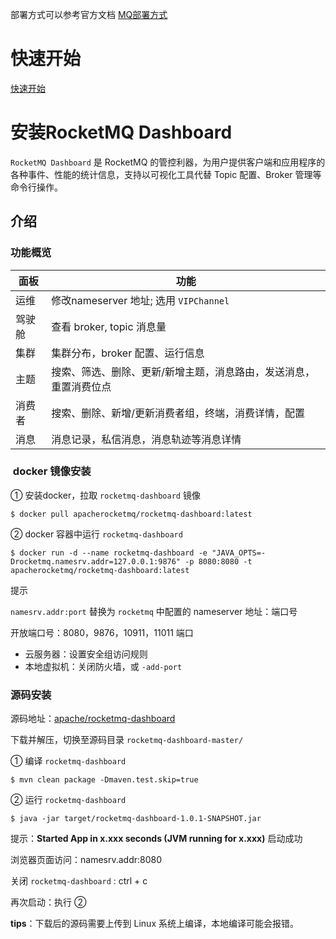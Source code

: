 部署方式可以参考官方文档
[MQ部署方式](https://rocketmq.apache.org/zh/docs/deploymentOperations/01deploy)
# 快速开始
[快速开始](https://rocketmq.apache.org/zh/docs/quickStart/01quickstart)

# 安装RocketMQ Dashboard
`RocketMQ Dashboard` 是 RocketMQ 的管控利器，为用户提供客户端和应用程序的各种事件、性能的统计信息，支持以可视化工具代替 Topic 配置、Broker 管理等命令行操作。
## 介绍
### 功能概览[​](https://rocketmq.apache.org/zh/docs/deploymentOperations/04Dashboard#%E5%8A%9F%E8%83%BD%E6%A6%82%E8%A7%88 )

| 面板  | 功能                                |
| --- | --------------------------------- |
| 运维  | 修改nameserver 地址; 选用 `VIPChannel`  |
| 驾驶舱 | 查看 broker, topic 消息量              |
| 集群  | 集群分布，broker 配置、运行信息               |
| 主题  | 搜索、筛选、删除、更新/新增主题，消息路由，发送消息，重置消费位点 |
| 消费者 | 搜索、删除、新增/更新消费者组，终端，消费详情，配置        |
| 消息  | 消息记录，私信消息，消息轨迹等消息详情               |

###  docker 镜像安装
① 安装docker，拉取 `rocketmq-dashboard` 镜像

```
$ docker pull apacherocketmq/rocketmq-dashboard:latest
```

② docker 容器中运行 `rocketmq-dashboard`

```
$ docker run -d --name rocketmq-dashboard -e "JAVA_OPTS=-Drocketmq.namesrv.addr=127.0.0.1:9876" -p 8080:8080 -t apacherocketmq/rocketmq-dashboard:latest
```

提示

`namesrv.addr:port` 替换为 `rocketmq` 中配置的 nameserver 地址：端口号

开放端口号：8080，9876，10911，11011 端口

- 云服务器：设置安全组访问规则
- 本地虚拟机：关闭防火墙，或 `-add-port`
### 源码安装
源码地址：[apache/rocketmq-dashboard](https://github.com/apache/rocketmq-dashboard)

下载并解压，切换至源码目录 `rocketmq-dashboard-master/`

① 编译 `rocketmq-dashboard`

```
$ mvn clean package -Dmaven.test.skip=true
```

② 运行 `rocketmq-dashboard`

```
$ java -jar target/rocketmq-dashboard-1.0.1-SNAPSHOT.jar
```
提示：**Started App in x.xxx seconds (JVM running for x.xxx)** 启动成功

浏览器页面访问：namesrv.addr:8080

关闭 `rocketmq-dashboard` : ctrl + c

再次启动：执行 ②

**tips**：下载后的源码需要上传到 Linux 系统上编译，本地编译可能会报错。